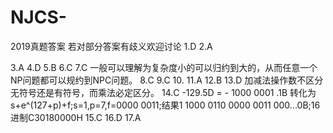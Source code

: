 # NJCS-
2019真题答案
若对部分答案有歧义欢迎讨论
1.D
2.A

3.A
4.D
5.B
6.C
7.C
一般可以理解为复杂度小的可以归约到大的，从而任意一个NP问题都可以规约到NPC问题。
8.C
9.C
10.
11.A
12.B
13.D
加减法操作数不区分无符号还是有符号，而乘法必定区分。
14.C
-129.5D = - 1000 0001 .1B 转化为s+e^(127+p)+f;s=1,p=7,f=0000 0011;结果1 1000 0110 0000 0011 000...0B;16进制C30180000H
15.C
16.D
17.A





